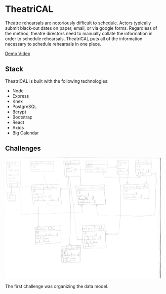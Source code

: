 # TheatriCAL

Theatre rehearsals are notoriously difficult to schedule. Actors typically submit black-out dates on paper, email, or via google forms. Regardless of the method, theatre directors need to manually collate the information in order to schedule rehearsals. TheatriCAL puts all of the information necessary to schedule rehearsals in one place.

[Demo Video](https://youtu.be/6_qVLI79CWY)

## Stack
TheatriCAL is built with the following technologies:
* Node
* Express
* Knex
* PostgreSQL
* Bcrypt
* Bootstrap
* React
* Axios
* Big Calendar

## Challenges

![erd](readme-assets/theatrical-erd.png)

The first challenge was organizing the data model.
